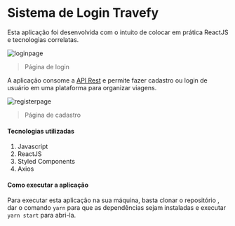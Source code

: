 # Sistema de Login Travefy #

Esta aplicação foi desenvolvida com o intuito de colocar em prática ReactJS e tecnologias correlatas.

![loginpage](https://user-images.githubusercontent.com/60238162/86835816-0a039380-c073-11ea-921c-958254e07a83.png)
> Página de login

A aplicação consome a [API Rest](https://github.com/philipeF4ria/login-system-backend) e permite fazer cadastro ou login de usuário em uma plataforma para organizar viagens.

![registerpage](https://user-images.githubusercontent.com/60238162/86836241-99a94200-c073-11ea-88b5-9655ae4a5532.png)
> Página de cadastro

#### Tecnologias utilizadas ####

1) Javascript
2) ReactJS
3) Styled Components
4) Axios

#### Como executar a aplicação ####

Para executar esta aplicação na sua máquina, basta clonar o repositório , dar o comando `yarn` para que as dependências sejam instaladas e executar `yarn start` para abri-la.
